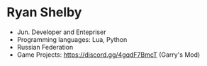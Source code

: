 # Ryan Shelby
- Jun. Developer and Entepriser
- Programming languages: Lua, Python
- Russian Federation
- Game Projects: https://discord.gg/4gqdF7BmcT (Garry's Mod)
